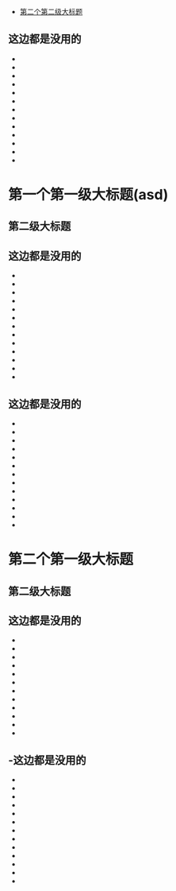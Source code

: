 - [第二个第二级大标题](#第一个第一级大标题asd)




这边都是没用的
-
-
-
-
-
-
-
-
-
-
-
-
-
-

# 第一个第一级大标题\(asd\)
## 第二级大标题

这边都是没用的
-
-
-
-
-
-
-
-
-
-
-
-
-
-
这边都是没用的
-
-
-
-
-
-
-
-
-
-
-
-
-
-

# 第二个第一级大标题
## 第二级大标题

这边都是没用的
-
-
-
-
-
-
-
-
-
-
-
-
-
-这边都是没用的
-
-
-
-
-
-
-
-
-
-
-
-
-
-
